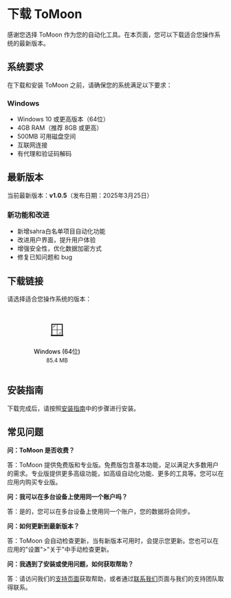 # 下载 ToMoon

感谢您选择 ToMoon 作为您的自动化工具。在本页面，您可以下载适合您操作系统的最新版本。

## 系统要求

在下载和安装 ToMoon 之前，请确保您的系统满足以下要求：

### Windows
- Windows 10 或更高版本（64位）
- 4GB RAM（推荐 8GB 或更高）
- 500MB 可用磁盘空间
- 互联网连接
- 有代理和验证码解码

<!-- ### macOS
- macOS 10.13 (High Sierra) 或更高版本
- 4GB RAM（推荐 8GB 或更高）
- 500MB 可用磁盘空间
- 互联网连接

### Linux
- Ubuntu 18.04 LTS 或更高版本，或其他主流 Linux 发行版
- 4GB RAM（推荐 8GB 或更高）
- 500MB 可用磁盘空间
- 互联网连接 -->

## 最新版本

当前最新版本：**v1.0.5**（发布日期：2025年3月25日）

### 新功能和改进
- 新增sahra白名单项目自动化功能
- 改进用户界面，提升用户体验
- 增强安全性，优化数据加密方式
- 修复已知问题和 bug

## 下载链接

请选择适合您操作系统的版本：

<div class="download-buttons">
  <a href="https://pub-9704f54480054a10a5ff685cf4bf5f1f.r2.dev/ToMoon-win-1.0.5-x64.exe" class="download-button windows">
    <span class="icon">🪟</span>
    <span class="text">Windows (64位)</span>
    <span class="size">85.4 MB</span>
  </a>
  
  <!-- <a href="https://pub-9704f54480054a10a5ff685cf4bf5f1f.r2.dev/ToMoon-mac-1.1.6.dmg" class="download-button macos">
    <span class="icon">🍎</span>
    <span class="text">macOS (Intel)</span>
    <span class="size">79.2 MB</span>
  </a>
  
  <a href="https://pub-9704f54480054a10a5ff685cf4bf5f1f.r2.dev/ToMoon-mac-1.1.6-arm64.dmg" class="download-button macos">
    <span class="icon">🍎</span>
    <span class="text">macOS (Apple Silicon)</span>
    <span class="size">76.8 MB</span>
  </a>
  
  <a href="https://pub-9704f54480054a10a5ff685cf4bf5f1f.r2.dev/ToMoon-linux-1.1.6.AppImage" class="download-button linux">
    <span class="icon">🐧</span>
    <span class="text">Linux (AppImage)</span>
    <span class="size">82.1 MB</span>
  </a>
  
  <a href="https://pub-9704f54480054a10a5ff685cf4bf5f1f.r2.dev/tomoon_1.1.6_amd64.deb" class="download-button linux">
    <span class="icon">🐧</span>
    <span class="text">Linux (Debian/Ubuntu)</span>
    <span class="size">81.5 MB</span>
  </a> -->
</div>


## 安装指南

下载完成后，请按照[安装指南](/guide/getting-started)中的步骤进行安装。

## 常见问题

**问：ToMoon 是否收费？**

答：ToMoon 提供免费版和专业版。免费版包含基本功能，足以满足大多数用户的需求。专业版提供更多高级功能，如高级自动化功能、更多的工具等。您可以在应用内购买专业版。

**问：我可以在多台设备上使用同一个账户吗？**

答：是的，您可以在多台设备上使用同一个账户，您的数据将会同步。

**问：如何更新到最新版本？**

答：ToMoon 会自动检查更新，当有新版本可用时，会提示您更新。您也可以在应用的"设置">"关于"中手动检查更新。

**问：我遇到了安装或使用问题，如何获取帮助？**

答：请访问我们的[支持页面](/support)获取帮助，或者通过[联系我们](/contact)页面与我们的支持团队取得联系。

<style>
.download-buttons {
  display: flex;
  flex-wrap: wrap;
  gap: 16px;
  margin: 24px 0;
}

.download-button {
  display: flex;
  flex-direction: column;
  align-items: center;
  padding: 16px;
  border-radius: 8px;
  background-color: var(--vp-c-bg-soft);
  text-decoration: none;
  color: var(--vp-c-text-1);
  width: calc(33.33% - 16px);
  min-width: 200px;
  transition: all 0.3s ease;
}

.download-button:hover {
  background-color: var(--vp-c-brand-soft);
  transform: translateY(-2px);
}

.download-button .icon {
  font-size: 32px;
  margin-bottom: 8px;
}

.download-button .text {
  font-weight: 500;
  margin-bottom: 4px;
}

.download-button .size {
  font-size: 0.9em;
  color: var(--vp-c-text-2);
}

@media (max-width: 768px) {
  .download-button {
    width: 100%;
  }
}
</style> 